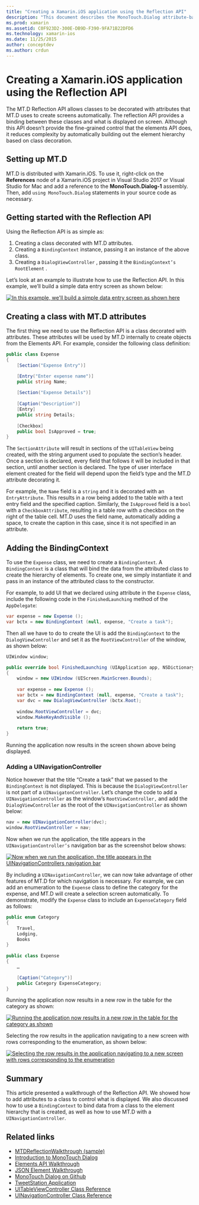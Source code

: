```yaml
---
title: "Creating a Xamarin.iOS application using the Reflection API"
description: "This document describes the MonoTouch.Dialog attribute-based Reflection API, which creates UI based on classes decorated with attributes."
ms.prod: xamarin
ms.assetid: C0F923D2-300E-DB9D-F390-9FA71B22DFD6
ms.technology: xamarin-ios
ms.date: 11/25/2015
author: conceptdev
ms.author: crdun
---
```

# Creating a Xamarin.iOS application using the Reflection API

The MT.D Reflection API allows classes to be decorated with attributes that
MT.D uses to create screens automatically. The reflection API provides a binding
between these classes and what is displayed on screen. Although this API
doesn’t provide the fine-grained control that the elements API does, it
reduces complexity by automatically building out the element hierarchy based on
class decoration.

## Setting up MT.D

MT.D is distributed with Xamarin.iOS. To use it, right-click on the
**References** node of a Xamarin.iOS project in Visual Studio 2017 or
Visual Studio for Mac and add a reference to the **MonoTouch.Dialog-1**
assembly. Then, add `using MonoTouch.Dialog` statements in your source
code as necessary.

## Getting started with the Reflection API

Using the Reflection API is as simple as:

1. Creating a class decorated with MT.D attributes.
1. Creating a  `BindingContext` instance, passing it an instance of the above class. 
1. Creating a  `DialogViewController` , passing it the  `BindingContext’s` `RootElement` . 

Let’s look at an example to illustrate how to use the Reflection API. In
this example, we’ll build a simple data entry screen as shown below:

 [![In this example, we'll build a simple data entry screen as shown here](reflection-api-walkthrough-images/01-expense-entry.png)](reflection-api-walkthrough-images/01-expense-entry.png#lightbox)

## Creating a class with MT.D attributes

The first thing we need to use the Reflection API is a class decorated with
attributes. These attributes will be used by MT.D internally to create objects
from the Elements API. For example, consider the following class definition:

```csharp
public class Expense
{
    [Section("Expense Entry")]

    [Entry("Enter expense name")]
    public string Name;
        
    [Section("Expense Details")]
  
    [Caption("Description")]
    [Entry]
    public string Details;
        
    [Checkbox]
    public bool IsApproved = true;
}
```

The `SectionAttribute` will result in sections of the `UITableView` being created, with the string argument used to
populate the section’s header. Once a section is declared, every field that
follows it will be included in that section, until another section is declared.
The type of user interface element created for the field will depend upon the
field’s type and the MT.D attribute decorating it.

For example, the `Name` field is a `string` and it is
decorated with an `EntryAttribute`. This results in a row being added
to the table with a text entry field and the specified caption. Similarly, the `IsApproved` field is a `bool` with a `CheckboxAttribute`, resulting in a table row with a checkbox on the
right of the table cell. MT.D uses the field name, automatically adding a space,
to create the caption in this case, since it is not specified in an
attribute.

## Adding the BindingContext

To use the `Expense` class, we need to create a `BindingContext`. A `BindingContext` is a class that will
bind the data from the attributed class to create the hierarchy of elements. To
create one, we simply instantiate it and pass in an instance of the attributed
class to the constructor.

For example, to add UI that we declared using attribute in the `Expense` class, include the following code in the `FinishedLaunching` method of the `AppDelegate`:

```csharp
var expense = new Expense ();
var bctx = new BindingContext (null, expense, "Create a task");
```

Then all we have to do to create the UI is add the `BindingContext` to the `DialogViewController` and set it
as the `RootViewController` of the window, as shown below:

```csharp
UIWindow window;

public override bool FinishedLaunching (UIApplication app, NSDictionary options)
{   
    window = new UIWindow (UIScreen.MainScreen.Bounds);
            
    var expense = new Expense ();
    var bctx = new BindingContext (null, expense, "Create a task");
    var dvc = new DialogViewController (bctx.Root);
            
    window.RootViewController = dvc;
    window.MakeKeyAndVisible ();
            
    return true;
}
```

Running the application now results in the screen shown above being
displayed.

### Adding a UINavigationController

Notice however that the title “Create a task” that we passed to the `BindingContext` is not displayed. This is because the `DialogViewController` is not part of a `UINavigatonController`. Let’s change the code to add a `UINavigationController` as the window’s `RootViewController,` and add the `DialogViewController`
as the root of the `UINavigationController` as shown below:

```csharp
nav = new UINavigationController(dvc);
window.RootViewController = nav;
```

Now when we run the application, the title appears in the `UINavigationController’s` navigation bar as the screenshot below
shows:

 [![Now when we run the application, the title appears in the UINavigationControllers navigation bar](reflection-api-walkthrough-images/02-create-task.png)](reflection-api-walkthrough-images/02-create-task.png#lightbox)

By including a `UINavigationController`, we can now take advantage
of other features of MT.D for which navigation is necessary. For example, we can
add an enumeration to the `Expense` class to define the category for
the expense, and MT.D will create a selection screen automatically. To
demonstrate, modify the `Expense` class to include an `ExpenseCategory` field as follows:

```csharp
public enum Category
{
    Travel,
    Lodging,
    Books
}
        
public class Expense
{
    …

    [Caption("Category")]
    public Category ExpenseCategory;
}
```

Running the application now results in a new row in the table for the
category as shown:

 [![Running the application now results in a new row in the table for the category as shown](reflection-api-walkthrough-images/03-set-details.png)](reflection-api-walkthrough-images/03-set-details.png#lightbox)

Selecting the row results in the application navigating to a new screen with
rows corresponding to the enumeration, as shown below:

 [![Selecting the row results in the application navigating to a new screen with rows corresponding to the enumeration](reflection-api-walkthrough-images/04-set-category.png)](reflection-api-walkthrough-images/04-set-category.png#lightbox)

 <a name="Summary" />

## Summary

This article presented a walkthrough of the Reflection API. We showed how to
add attributes to a class to control what is displayed. We also discussed how to
use a `BindingContext` to bind data from a class to the element
hierarchy that is created, as well as how to use MT.D with a `UINavigationController`.

## Related links

- [MTDReflectionWalkthrough (sample)](https://docs.microsoft.com/samples/xamarin/ios-samples/mtdreflectionwalkthrough)
- [Introduction to MonoTouch Dialog](~/ios/user-interface/monotouch.dialog/index.md)
- [Elements API Walkthrough](~/ios/user-interface/monotouch.dialog/elements-api-walkthrough.md)
- [JSON Element Walkthrough](~/ios/user-interface/monotouch.dialog/monotouch.dialog-json-markup.md)
- [MonoTouch Dialog on Github](https://github.com/migueldeicaza/MonoTouch.Dialog)
- [TweetStation Application](https://github.com/migueldeicaza/TweetStation)
- [UITableViewController Class Reference](https://developer.apple.com/library/ios/#DOCUMENTATION/UIKit/Reference/UITableViewController_Class/Reference/Reference.html)
- [UINavigationController Class Reference](https://developer.apple.com/library/ios/#documentation/UIKit/Reference/UINavigationController_Class/Reference/Reference.html)
